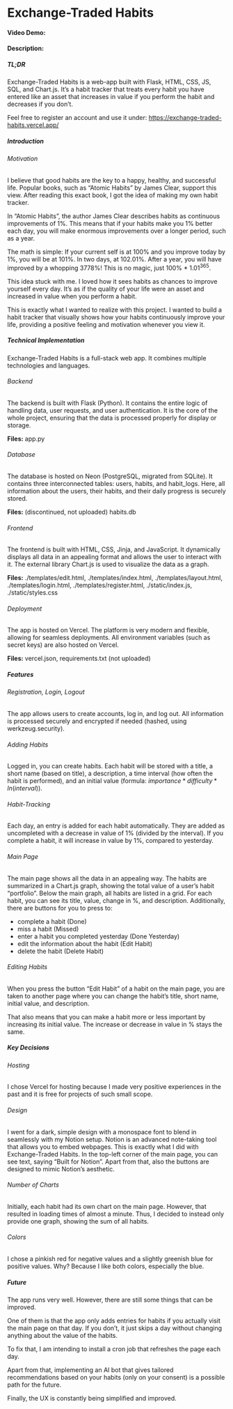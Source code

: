 # Exchange-Traded Habits
#### Video Demo:  <URL HERE>
#### Description:
##### TL;DR

Exchange-Traded Habits is a web-app built with Flask, HTML, CSS, JS, SQL, and Chart.js. It’s a habit tracker that treats every habit you have entered like an asset that increases in value if you perform the habit and decreases if you don’t.

Feel free to register an account and use it under: https://exchange-traded-habits.vercel.app/

##### Introduction

###### Motivation

I believe that good habits are the key to a happy, healthy, and successful life. Popular books, such as “Atomic Habits” by James Clear, support this view. After reading this exact book, I got the idea of making my own habit tracker.

In “Atomic Habits”, the author James Clear describes habits as continuous improvements of 1%. This means that if your habits make you 1% better each day, you will make enormous improvements over a longer period, such as a year.

The math is simple: If your current self is at 100% and you improve today by 1%, you will be at 101%. In two days, at 102.01%. After a year, you will have improved by a whopping 3778%! This is no magic, just 100% * $1.01^{365}$.

This idea stuck with me. I loved how it sees habits as chances to improve yourself every day. It’s as if the quality of your life were an asset and increased in value when you perform a habit.

This is exactly what I wanted to realize with this project. I wanted to build a habit tracker that visually shows how your habits continuously improve your life, providing a positive feeling and motivation whenever you view it.

##### Technical Implementation

Exchange-Traded Habits is a full-stack web app. It combines multiple technologies and languages.

###### Backend

The backend is built with Flask (Python). It contains the entire logic of handling data, user requests, and user authentication. It is the core of the whole project, ensuring that the data is processed properly for display or storage.

**Files:** app.py

###### Database

The database is hosted on Neon (PostgreSQL, migrated from SQLite). It contains three interconnected tables: users, habits, and habit_logs. Here, all information about the users, their habits, and their daily progress is securely stored.

**Files:** (discontinued, not uploaded) habits.db

###### Frontend

The frontend is built with HTML, CSS, Jinja, and JavaScript. It dynamically displays all data in an appealing format and allows the user to interact with it. The external library Chart.js is used to visualize the data as a graph.

**Files:** ./templates/edit.html, ./templates/index.html, ./templates/layout.html, ./templates/login.html, ./templates/register.html, ./static/index.js, ./static/styles.css

###### Deployment

The app is hosted on Vercel. The platform is very modern and flexible, allowing for seamless deployments. All environment variables (such as secret keys) are also hosted on Vercel.

**Files:** vercel.json, requirements.txt (not uploaded)

##### Features

###### Registration, Login, Logout

The app allows users to create accounts, log in, and log out. All information is processed securely and encrypted if needed (hashed, using werkzeug.security).

###### Adding Habits

Logged in, you can create habits. Each habit will be stored with a title, a short name (based on title), a description, a time interval (how often the habit is performed), and an initial value (formula: $importance * difficulty * ln(interval)$).

###### Habit-Tracking

Each day, an entry is added for each habit automatically. They are added as uncompleted with a decrease in value of 1% (divided by the interval). If you complete a habit, it will increase in value by 1%, compared to yesterday.

###### Main Page

The main page shows all the data in an appealing way. The habits are summarized in a Chart.js graph, showing the total value of a user’s habit “portfolio”. Below the main graph, all habits are listed in a grid. For each habit, you can see its title, value, change in %, and description. Additionally, there are buttons for you to press to:

- complete a habit (Done)
- miss a habit (Missed)
- enter a habit you completed yesterday (Done Yesterday)
- edit the information about the habit (Edit Habit)
- delete the habit (Delete Habit)

###### Editing Habits

When you press the button “Edit Habit” of a habit on the main page, you are taken to another page where you can change the habit’s title, short name, initial value, and description.

That also means that you can make a habit more or less important by increasing its initial value. The increase or decrease in value in % stays the same.

##### Key Decisions

###### Hosting

I chose Vercel for hosting because I made very positive experiences in the past and it is free for projects of such small scope.

###### Design

I went for a dark, simple design with a monospace font to blend in seamlessly with my Notion setup. Notion is an advanced note-taking tool that allows you to embed webpages. This is exactly what I did with Exchange-Traded Habits. In the top-left corner of the main page, you can see text, saying “Built for Notion”. Apart from that, also the buttons are designed to mimic Notion’s aesthetic.

###### Number of Charts

Initially, each habit had its own chart on the main page. However, that resulted in loading times of almost a minute. Thus, I decided to instead only provide one graph, showing the sum of all habits.

###### Colors

I chose a pinkish red for negative values and a slightly greenish blue for positive values. Why? Because I like both colors, especially the blue.

##### Future

The app runs very well. However, there are still some things that can be improved.

One of them is that the app only adds entries for habits if you actually visit the main page on that day. If you don’t, it just skips a day without changing anything about the value of the habits.

To fix that, I am intending to install a cron job that refreshes the page each day.

Apart from that, implementing an AI bot that gives tailored recommendations based on your habits (only on your consent) is a possible path for the future.

Finally, the UX is constantly being simplified and improved.
